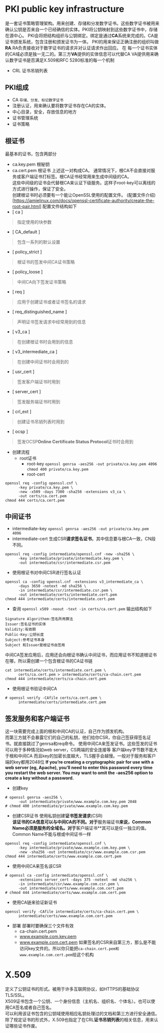 # PKI public key infrastructure
是一套证书策略管理架构。用来创建、存储和分发数字证书。这些数字证书被用来确认公钥是否来自一个已经确信的实体。PKI将公钥映射到这些数字证书中，存储在源中心。
PKI会将把结构组织与公钥绑定。绑定是通过**CA**系统来完成的。CA是证书颁发系统，包含注册和颁发证书为一体。
PKI的用来保证正确注册的组织叫做**RA**.RA负责接收对于数字证书的请求并对认证请求作出回应。
在
每一个证书实体的CA域必须是独一无二的。第三方**VA**提供的实体信息可以代替CA
VA提供用来确认数字证书是否满足X.509和RFC 5280标准的每一个机制
- CRL 证书吊销列表
## PKI组成
- CA
`存储、分发、标记数字证书`
- 注册认证，用来确认要将数字证书存在CA的实体。
- 中心目录，安全，存放信息的地方
- 证书管理系统
- 证书策略




## 根证书
最基本的证书，包含两部分
  - ca.key.pem 根秘钥
  - ca.cert.pem 根证书
上述这一对构成CA。
通常情况下，根CA不会直接对服务或客户端证书打标签。根CA证书经常用来生成中间级的CA。<br>这些中间级的证书会代替根CA来认证下级服务。这样子root-key可以离线的方式进行操作，保证了安全。<br>
创建根证书时必须要有一个能让OpenSSL使用的配置文件。
(配置文件介绍)[https://jamielinux.com/docs/openssl-certificate-authority/create-the-root-pair.html]
配置文件结构如下
- [ ca ]
> 指定使用的块参数
- [ CA_default ]
> 包含一系列的默认设置
- [ policy_strict ]
> 根证书的签发中间CA证书策略
- [ policy_loose ]
> 中间CA向下签发证书策略
- [ req ]
> 应用于创建证书或者证书签名的请求
- [ req_distinguished_name ]
> 声明证书签发请求中经常用到的信息
- [ v3_ca ]
> 在创建根证书时会用到的信息
- [ v3_intermediate_ca ]
> 在创建中间证书时会用到的
- [ usr_cert ]
> 签发客户端证书时用到
- [ server_cert ]
> 签发服务端证书时用到
- [ crl_ext ]
> 创建证书吊销列表时用到
- [ ocsp ]
> 签发OCSP**Online Certificate Status Protocol**证书时会用到
- 创建流程
  - root证书
    - root-key
`openssl genrsa -aes256 -out private/ca.key.pem 4096`
`chmod 400 private/ca.key.pem`
    - root-cert
```
openssl req -config openssl.cnf \
      -key private/ca.key.pem \
      -new -x509 -days 7300 -sha256 -extensions v3_ca \
      -out certs/ca.cert.pem
chmod 444 certs/ca.cert.pem
```
## 中间证书
- intermediate-key
`openssl genrsa -aes256 -out private/ca.key.pem 4096`
- intermediate-cert
生成CSR**请求签名证书**。其中信息要与根CA一致，CN段不同。
```
openssl req -config intermediate/openssl.cnf -new -sha256 \
      -key intermediate/private/intermediate.key.pem \
      -out intermediate/csr/intermediate.csr.pem
```
- 使用根证书对中间CSR进行签名认证
```
openssl ca -config openssl.cnf -extensions v3_intermediate_ca \
      -days 3650 -notext -md sha256 \
      -in intermediate/csr/intermediate.csr.pem \
      -out intermediate/certs/intermediate.cert.pem
chmod 444 intermediate/certs/intermediate.cert.pem
```
- 查询
`openssl x509 -noout -text -in certs/ca.cert.pem`
输出结构如下
```
Signature Algorithem:签名所用算法
Issuer:签名证书的实体
Validity:有效期
Public-Key:公钥长度
Subject:参考证书本身
Subject 和Issuer是根证书自签用
```
中间CA签发应用后，应用还会向根证书确认中间证书，而应用证书不知道根证书在哪，所以需创建一个包含根证书的CA证书链
```
cat intermediate/certs/intermediate.cert.pem \
      certs/ca.cert.pem > intermediate/certs/ca-chain.cert.pem
chmod 444 intermediate/certs/ca-chain.cert.pem
```
- 使用根证书验证中间CA
```
# openssl verify -CAfile certs/ca.cert.pem \
      intermediate/certs/intermediate.cert.pem
```
## 签发服务和客户端证书
这一块需要完成上面的根和中间CA的认证，自己作为颁发机构。<br>
而第三方就不会暴露它们的自己的私钥，他们给你CSR，你自己签获得签名证书。就直接跳过了genrsa和req命令。
使用中间CA来签发证书。这些签发的证书可以用于多种情况如web server，CS两端的安全连接等
客户端key字节数不能大于根和中间CA
而且key的加密长度越大，TLS握手会越慢。一般对于服务和客户端的key都用2048位
**If you’re creating a cryptographic pair for use with a web server (eg, Apache), you’ll need to enter this password every time you restart the web server. You may want to omit the -aes256 option to create a key without a password.**
- 创建key
```
# openssl genrsa -aes256 \
      -out intermediate/private/www.example.com.key.pem 2048
# chmod 400 intermediate/private/www.example.com.key.pem
```
- 创建CSR证书
使用私钥创建**证书签发请求**(CSR)**<br>该证书的CA信息可以与中间CA的不同。对于**服务端证书**来说，Common Name必须是服务的全域名。对于**客户端证书**其可以是任一独立的值。Common Name不能与根或中间证书一样
```
openssl req -config intermediate/openssl.cnf \
      -key intermediate/private/www.example.com.key.pem \
      -new -sha256 -out intermediate/csr/www.example.com.csr.pem
chmod 444 intermediate/certs/www.example.com.cert.pem
```
- 使用中间CA来签名该CSR
```
# openssl ca -config intermediate/openssl.cnf \
      -extensions server_cert -days 375 -notext -md sha256 \
      -in intermediate/csr/www.example.com.csr.pem \
      -out intermediate/certs/www.example.com.cert.pem
# chmod 444 intermediate/certs/www.example.com.cert.pem
```
- 使用CA链来验证新证书
```
openssl verify -CAfile intermediate/certs/ca-chain.cert.pem \
      intermediate/certs/www.example.com.cert.pem
```
- 部署
部署时要确保三个文件有效
  - ca-chain.cert.pem
  - www.example.com.key.pem
  - www.example.com.cert.pem
如果签名的CSR来自第三方，那么是不能访问key文件的。所以你只能把`ca-chain.cert.pem和www.example.com.cert.pem`给这个机构
# X.509
定义了公钥证书的形式。被用于许多互联网协议，如HTTPS的基础协议TLS/SSL。<br>
X509证书包含一个公钥、一个身份信息（主机名、组织名、个体名）。也可以使用CA签名或者自己签名。<br>
可以利用该证书包含的公钥域使用相应私钥处理过的文档和第三方进行安全通信。<br>
除了规定证书的形式外，X.509也指定了在CRL**证书吊销列表**的相关信息，用来认证哪些证书作废。
